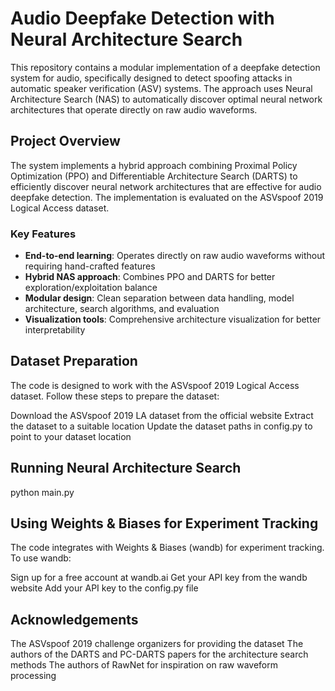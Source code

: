# Audio Deepfake Detection with Neural Architecture Search

This repository contains a modular implementation of a deepfake detection system for audio, specifically designed to detect spoofing attacks in automatic speaker verification (ASV) systems. The approach uses Neural Architecture Search (NAS) to automatically discover optimal neural network architectures that operate directly on raw audio waveforms.

## Project Overview

The system implements a hybrid approach combining Proximal Policy Optimization (PPO) and Differentiable Architecture Search (DARTS) to efficiently discover neural network architectures that are effective for audio deepfake detection. The implementation is evaluated on the ASVspoof 2019 Logical Access dataset.

### Key Features

- **End-to-end learning**: Operates directly on raw audio waveforms without requiring hand-crafted features
- **Hybrid NAS approach**: Combines PPO and DARTS for better exploration/exploitation balance
- **Modular design**: Clean separation between data handling, model architecture, search algorithms, and evaluation
- **Visualization tools**: Comprehensive architecture visualization for better interpretability

## Dataset Preparation
The code is designed to work with the ASVspoof 2019 Logical Access dataset. Follow these steps to prepare the dataset:

Download the ASVspoof 2019 LA dataset from the official website
Extract the dataset to a suitable location
Update the dataset paths in config.py to point to your dataset location

## Running Neural Architecture Search
python main.py

## Using Weights & Biases for Experiment Tracking
The code integrates with Weights & Biases (wandb) for experiment tracking. To use wandb:

Sign up for a free account at wandb.ai
Get your API key from the wandb website
Add your API key to the config.py file

## Acknowledgements

The ASVspoof 2019 challenge organizers for providing the dataset
The authors of the DARTS and PC-DARTS papers for the architecture search methods
The authors of RawNet for inspiration on raw waveform processing
